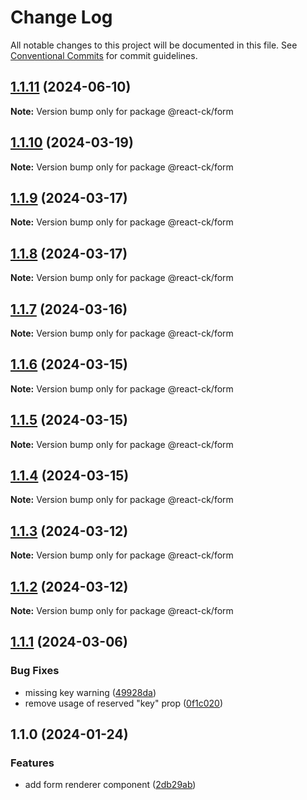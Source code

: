 # Change Log

All notable changes to this project will be documented in this file.
See [Conventional Commits](https://conventionalcommits.org) for commit guidelines.

## [1.1.11](https://github.com/abelflopes/react-ck/compare/@react-ck/form@1.1.10...@react-ck/form@1.1.11) (2024-06-10)

**Note:** Version bump only for package @react-ck/form





## [1.1.10](https://github.com/abelflopes/react-ck/compare/@react-ck/form@1.1.9...@react-ck/form@1.1.10) (2024-03-19)

**Note:** Version bump only for package @react-ck/form





## [1.1.9](https://github.com/abelflopes/react-ck/compare/@react-ck/form@1.1.8...@react-ck/form@1.1.9) (2024-03-17)

**Note:** Version bump only for package @react-ck/form





## [1.1.8](https://github.com/abelflopes/react-ck/compare/@react-ck/form@1.1.7...@react-ck/form@1.1.8) (2024-03-17)

**Note:** Version bump only for package @react-ck/form





## [1.1.7](https://github.com/abelflopes/react-ck/compare/@react-ck/form@1.1.6...@react-ck/form@1.1.7) (2024-03-16)

**Note:** Version bump only for package @react-ck/form





## [1.1.6](https://github.com/abelflopes/react-ck/compare/@react-ck/form@1.1.5...@react-ck/form@1.1.6) (2024-03-15)

**Note:** Version bump only for package @react-ck/form





## [1.1.5](https://github.com/abelflopes/react-ck/compare/@react-ck/form@1.1.4...@react-ck/form@1.1.5) (2024-03-15)

**Note:** Version bump only for package @react-ck/form





## [1.1.4](https://github.com/abelflopes/react-ck/compare/@react-ck/form@1.1.3...@react-ck/form@1.1.4) (2024-03-15)

**Note:** Version bump only for package @react-ck/form





## [1.1.3](https://github.com/abelflopes/react-ck/compare/@react-ck/form@1.1.2...@react-ck/form@1.1.3) (2024-03-12)

**Note:** Version bump only for package @react-ck/form





## [1.1.2](https://github.com/abelflopes/react-ck/compare/@react-ck/form@1.1.1...@react-ck/form@1.1.2) (2024-03-12)

**Note:** Version bump only for package @react-ck/form





## [1.1.1](https://github.com/abelflopes/react-ck/compare/@react-ck/form@1.1.0...@react-ck/form@1.1.1) (2024-03-06)


### Bug Fixes

* missing key warning ([49928da](https://github.com/abelflopes/react-ck/commit/49928da9a7b958e4ef090f46f11cb2bed05a47f4))
* remove usage of reserved "key" prop ([0f1c020](https://github.com/abelflopes/react-ck/commit/0f1c02041730bd35e612200dcc75ae590efb1a4d))



## 1.1.0 (2024-01-24)


### Features

* add form renderer component ([2db29ab](https://github.com/abelflopes/react-ck/commit/2db29ab08f0b0adae3b017cf2c8777aaf6417e86))
